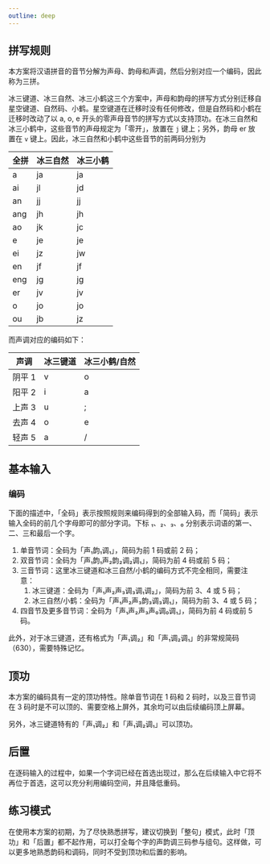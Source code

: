 ```yaml
---
outline: deep
---
```


## 拼写规则

本方案将汉语拼音的音节分解为声母、韵母和声调，然后分别对应一个编码，因此称为三拼。

冰三键道、冰三自然、冰三小鹤这三个方案中，声母和韵母的拼写方式分别迁移自星空键道、自然码、小鹤。星空键道在迁移时没有任何修改，但是自然码和小鹤在迁移时改动了以 a, o, e 开头的零声母音节的拼写方式以支持顶功。在冰三自然和冰三小鹤中，这些音节的声母规定为「零开」，放置在 `j` 键上；另外，韵母 er 放置在 `v` 键上。因此，冰三自然和小鹤中这些音节的前两码分别为

| 全拼 | 冰三自然 | 冰三小鹤 |
| ---- | -------- | -------- |
| a    | ja       | ja       |
| ai   | jl       | jd       |
| an   | jj       | jj       |
| ang  | jh       | jh       |
| ao   | jk       | jc       |
| e    | je       | je       |
| ei   | jz       | jw       |
| en   | jf       | jf       |
| eng  | jg       | jg       |
| er   | jv       | jv       |
| o    | jo       | jo       |
| ou   | jb       | jz       |

而声调对应的编码如下：

| 声调   | 冰三键道 | 冰三小鹤/自然 |
| ------ | -------- | ------------- |
| 阴平 1 | v        | o             |
| 阳平 2 | i        | a             |
| 上声 3 | u        | ;             |
| 去声 4 | o        | e             |
| 轻声 5 | a        | /             |

## 基本输入

### 编码

下面的描述中，「全码」表示按照规则来编码得到的全部输入码，而「简码」表示输入全码的前几个字母即可的部分字词。下标 ₁、₂、₃、₀ 分别表示词语的第一、二、三和最后一个字。

1. 单音节词：全码为「声₁韵₁调₁」，简码为前 1 码或前 2 码；
2. 双音节词：全码为「声₁韵₁声₂韵₂调₂调₁」，简码为前 4 码或前 5 码；
3. 三音节词：这里冰三键道和冰三自然/小鹤的编码方式不完全相同，需要注意：
   1. 冰三键道：全码为「声₁声₂声₃调₃调₁调₂」，简码为前 3、4 或 5 码；
   2. 冰三自然/小鹤：全码为「声₁声₂声₃韵₃调₃调₁」，简码为前 3、4 或 5 码；
4. 四音节及更多音节词：全码为「声₁声₂声₃声₀调₀调₁」，简码为前 4 码或前 5 码。

此外，对于冰三键道，还有格式为「声₁调₂」和「声₁调₂调₁」的非常规简码（630），需要特殊记忆。

## 顶功

本方案的编码具有一定的顶功特性。除单音节词在 1 码和 2 码时，以及三音节词在 3 码时是不可以顶的、需要空格上屏外，其余均可以由后续编码顶上屏幕。

另外，冰三键道特有的「声₁调₂」和「声₁调₂调₁」可以顶功。

## 后置

在逐码输入的过程中，如果一个字词已经在首选出现过，那么在后续输入中它将不再位于首选，这可以充分利用编码空间，并且降低重码。

## 练习模式

在使用本方案的初期，为了尽快熟悉拼写，建议切换到「整句」模式，此时「顶功」和「后置」都不起作用，可以打全每个字的声韵调三码参与组句。这样做，可以更多地熟悉韵码和调码，同时不受到顶功和后置的影响。
